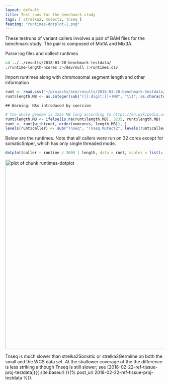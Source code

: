 ```yaml
---
layout: default
title: Test runs for the benchmark study
tags: [ strelka2, mutect2, tnseq ]
featimg: "runtimes-dotplot-1.png"
---
```


These testruns of variant callers involves a pair of BAM files for the benchmark study.  The pair is composed of Mix1A and Mix3A.




Parse log files and collect runtimes


```bash
cd ../../results/2018-03-20-benchmark-testdata/
./runtime-length-ncores 2>/dev/null 1>runtimes.csv
```

Import runtimes along with chromosomal segment length and other information


```r
runt <- read.csv("~/projects/bsm/results/2018-03-20-benchmark-testdata/runtimes.csv")
runt$length.MB <- as.integer(sub("([[:digit:]]+)MB", "\\1", as.character(runt$length)))
```

```
## Warning: NAs introduced by coercion
```

```r
# the whole genome is 3235 MB long according to https://en.wikipedia.org/wiki/Human_genome
runt$length.MB <- ifelse(is.na(runt$length.MB), 3235, runt$length.MB)
runt <- runt[with(runt, order(numcores, length.MB)), ]
levels(runt$caller) <- sub("Tnseq", "Tnseq.Mutect2", levels(runt$caller))
```

Below are the runtimes.  Note that all callers were run on 32 cores except for somaticSniper, which has only single threaded mode.


```r
dotplot(caller ~ runtime / 3600 | length, data = runt, scales = list(x = list(relation = "free")), grid = TRUE, xlab = "runtime, hours", layout = c(1, 3))
```

<img src="figure/runtimes-dotplot-1.png" title="plot of chunk runtimes-dotplot" alt="plot of chunk runtimes-dotplot" width="600px" />

Tnseq is much slower than strelka2Somatic or strelka2Germline on both the small and the WGS data set.  At the shallower coverage of the the difference is less striking although Tnseq is still slower; see [2018-02-22-ref-tissue-proj-testdata]({{ site.baseurl }}{% post_url 2018-02-22-ref-tissue-proj-testdata %}).
